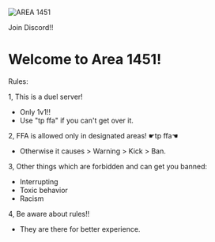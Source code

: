 ![AREA 1451](https://github.com/Powerforce00/Area1451/assets/145535983/f751eaac-3d43-458d-84f0-fabf2b4711b5)

<a id=https://discord.gg/7G4J3ADXFE>Join Discord!! </a>
# Welcome to Area 1451!

Rules:

1, This is a duel server!
- Only 1v1!!
- Use "tp ffa" if you can't get over it.

2, FFA is allowed only in designated areas! ☛tp ffa☚
- Otherwise it causes > Warning > Kick > Ban.

3, Other things which are forbidden and can get you banned:
- Interrupting
- Toxic behavior
- Racism 

4, Be aware about rules!!
- They are there for better experience.
